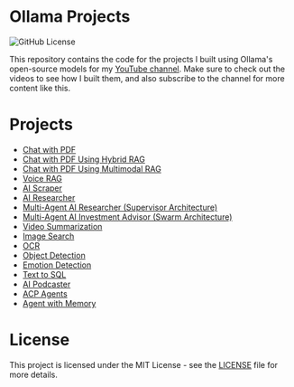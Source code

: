 # Ollama Projects
![GitHub License](https://img.shields.io/github/license/NarimanN2/ollama-playground?style=for-the-badge&link=LICENSE)

This repository contains the code for the projects I built using Ollama's open-source models for my [YouTube channel](https://www.youtube.com/@NarimanCodes). Make sure to check out the videos to see how I built them, and also subscribe to the channel for more content like this.

# Projects
- [Chat with PDF](/chat-with-pdf/README.md)
- [Chat with PDF Using Hybrid RAG](/hybrid-retrieval-rag/README.md)
- [Chat with PDF Using Multimodal RAG](/multi-modal-rag/README.md)
- [Voice RAG](/voice-rag/README.md)
- [AI Scraper](/ai-scraper/README.md)
- [AI Researcher](/ai-researcher/README.md)
- [Multi-Agent AI Researcher (Supervisor Architecture)](/multi-agent-researcher/README.md)
- [Multi-Agent AI Investment Advisor (Swarm Architecture)](/multi-agent-investment-advisor/README.md)
- [Video Summarization](/video-summarization/README.md)
- [Image Search](/image-search/README.md)
- [OCR](/ocr/README.md)
- [Object Detection](/object-detection/README.md)
- [Emotion Detection](/emotion-detection/README.md)
- [Text to SQL](/text-to-sql/README.md)
- [AI Podcaster](/ai-podcaster/README.md)
- [ACP Agents](/acp-agents/README.md)
- [Agent with Memory](/agent-with-memory/README.md)

# License
This project is licensed under the MIT License - see the [LICENSE](LICENSE) file for more details.
